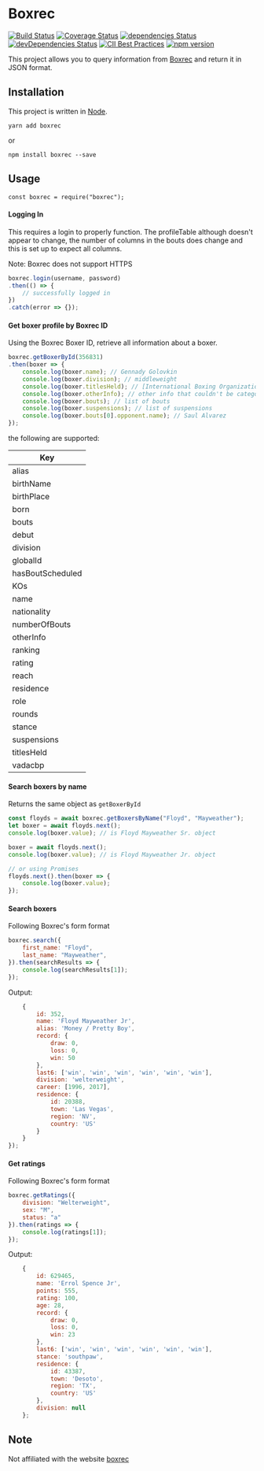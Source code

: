 # Boxrec 
[![Build Status](https://travis-ci.org/boxing/boxrec.svg?branch=master)](https://travis-ci.org/boxing/boxrec) [![Coverage Status](https://coveralls.io/repos/github/boxing/boxrec/badge.svg?branch=master)](https://coveralls.io/github/boxing/boxrec?branch=master) [![dependencies Status](https://david-dm.org/boxing/boxrec/status.svg)](https://david-dm.org/boxing/boxrec) [![devDependencies Status](https://david-dm.org/boxing/boxrec/dev-status.svg)](https://david-dm.org/boxing/boxrec?type=dev) [![CII Best Practices](https://bestpractices.coreinfrastructure.org/projects/1643/badge)](https://bestpractices.coreinfrastructure.org/projects/1643) [![npm version](https://badge.fury.io/js/boxrec.svg)](https://badge.fury.io/js/boxrec)

This project allows you to query information from [Boxrec](http://boxrec.com) and return it in JSON format.

## Installation

This project is written in [Node](http://nodejs.org).

`yarn add boxrec`

or

`npm install boxrec --save`

## Usage
`
const boxrec = require("boxrec");
`

#### Logging In

This requires a login to properly function.
The profileTable although doesn't appear to change, the number of columns in the bouts does change and this is set up to expect all columns.

Note: Boxrec does not support HTTPS

```javascript
boxrec.login(username, password)
.then(() => {
    // successfully logged in
})
.catch(error => {});
```

#### Get boxer profile by Boxrec ID
Using the Boxrec Boxer ID, retrieve all information about a boxer.
```javascript
boxrec.getBoxerById(356831)
.then(boxer => {
    console.log(boxer.name); // Gennady Golovkin
    console.log(boxer.division); // middleweight
    console.log(boxer.titlesHeld); // [International Boxing Organization World Middleweight Title, ...];
    console.log(boxer.otherInfo); // other info that couldn't be categorized
    console.log(boxer.bouts); // list of bouts
    console.log(boxer.suspensions); // list of suspensions
    console.log(boxer.bouts[0].opponent.name); // Saul Alvarez
});
```

the following are supported:

| Key              |
| -----------------|
| alias            |
| birthName        |
| birthPlace       |
| born             |
| bouts            |
| debut            |
| division         |
| globalId         |
| hasBoutScheduled |
| KOs              |
| name             |
| nationality      |
| numberOfBouts    |
| otherInfo        |
| ranking          |
| rating           |
| reach            |
| residence        |
| role             |
| rounds           |
| stance           |
| suspensions      |
| titlesHeld       |
| vadacbp          |


#### Search boxers by name
Returns the same object as `getBoxerById`

```javascript
const floyds = await boxrec.getBoxersByName("Floyd", "Mayweather");
let boxer = await floyds.next();
console.log(boxer.value); // is Floyd Mayweather Sr. object

boxer = await floyds.next();
console.log(boxer.value); // is Floyd Mayweather Jr. object

// or using Promises
floyds.next().then(boxer => {
    console.log(boxer.value);
});
```

#### Search boxers
Following Boxrec's form format

```javascript
boxrec.search({
    first_name: "Floyd",
    last_name: "Mayweather",
}).then(searchResults => {
    console.log(searchResults[1]); 
});
```    

Output:
```javascript
    {
        id: 352,
        name: 'Floyd Mayweather Jr',
        alias: 'Money / Pretty Boy',
        record: {
            draw: 0,
            loss: 0,
            win: 50
        },
        last6: ['win', 'win', 'win', 'win', 'win', 'win'],
        division: 'welterweight',
        career: [1996, 2017],
        residence: {
            id: 20388,
            town: 'Las Vegas',
            region: 'NV',
            country: 'US'
        }
    }
});
```

#### Get ratings
Following Boxrec's form format

```javascript
boxrec.getRatings({
    division: "Welterweight",
    sex: "M",
    status: "a"
}).then(ratings => {
    console.log(ratings[1]);
});
```

Output:
```javascript
    {
        id: 629465,
        name: 'Errol Spence Jr',
        points: 555,
        rating: 100,
        age: 28,
        record: {
            draw: 0,
            loss: 0,
            win: 23
        },
        last6: ['win', 'win', 'win', 'win', 'win', 'win'],
        stance: 'southpaw',
        residence: {
            id: 43387,
            town: 'Desoto',
            region: 'TX',
            country: 'US'
        },
        division: null
    };
```

## Note
Not affiliated with the website [boxrec](http://www.boxrec.com)

